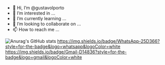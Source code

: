 - 👋 Hi, I’m @gustavolporto
- 👀 I’m interested in ...
- 🌱 I’m currently learning ...
- 💞️ I’m looking to collaborate on ...
- 📫 How to reach me ...

<!---
gustavolporto/gustavolporto is a ✨ special ✨ repository because its `README.md` (this file) appears on your GitHub profile.
You can click the Preview link to take a look at your changes.
--->

![Anurag's GitHub stats](https://github-readme-stats.vercel.app/api?username=gustavolporto&theme=dark&show_icons=true)
https://img.shields.io/badge/WhatsApp-25D366?style=for-the-badge&logo=whatsapp&logoColor=white
https://img.shields.io/badge/Gmail-D14836?style=for-the-badge&logo=gmail&logoColor=white

